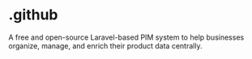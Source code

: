 # .github
A free and open-source Laravel-based PIM system to help businesses organize, manage, and enrich their product data centrally.
